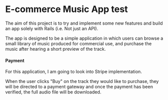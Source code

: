 # E-commerce Music App test

The aim of this project is to try and implement some new features and build an app solely with Rails (i.e. Not just an API).

The app is designed to be a simple application in which users can browse a small library of music produced for commercial use, and purchase the music after hearing a short preview of the track.

#### Payment
For this application, I am going to look into Stripe implementation.

When the user clicks "Buy" on the track they would like to purchase, they will be directed to a payment gateway and once the payment has been verified, the full audio file will be downloaded.
